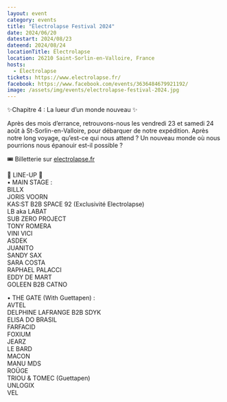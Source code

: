 ```yaml
---
layout: event
category: events
title: "Électrolapse Festival 2024"
date: 2024/06/20
datestart: 2024/08/23
dateend: 2024/08/24
locationTitle: Électrolapse
location: 26210 Saint-Sorlin-en-Valloire, France
hosts:
  - Électrolapse
tickets: https://www.electrolapse.fr/
facebook: https://www.facebook.com/events/3636484679921192/
image: /assets/img/events/electrolapse-festival-2024.jpg
---
```


✨Chapitre 4 : La lueur d’un monde nouveau ✨

Après des mois d’errance, retrouvons-nous les vendredi 23 et samedi 24 août à St-Sorlin-en-Valloire, pour débarquer de notre expédition. Après notre long voyage, qu’est-ce qui nous attend ? Un nouveau monde où nous pourrions nous épanouir est-il possible ?

🎟️ Billetterie sur [electrolapse.fr](https://l.facebook.com/l.php?u=http%3A%2F%2Felectrolapse.fr%2F&h=AT2_d64C1jBu99iRkfb_0n_1lPlxxbotcVQNUch0EnydLR2pIX0LGVVKyoAMHK37eDDHltIOuEqZwh7_xv2UW9JfCqKPtVlkFEZrhq49t6BaFdsIde_YNei30bdPAr-NOIOrLl2nUrx0k54&__tn__=q&c[0]=AT3zzw_yqXkEvumd8s_WQQIdSDIbzVeA4JCP6EErYSR-GTVxeg0kAHmnvIr2SAOR6n6Uxw8ZV28ZZlrX1-02OALjBBXmCD0h1DpgfEKuEbiM0-1XE5FKQ1Fk4s4jdI7JbmyYhhfwxA7s14IgJKt15cYyyN_1PAbdmaK8QUSb_IfnhfIMvmKW)

🪷 LINE-UP 🪷  
• MAIN STAGE :  
BILLX  
JORIS VOORN  
KAS:ST B2B SPACE 92 (Exclusivité Electrolapse)  
LB aka LABAT  
SUB ZERO PROJECT  
TONY ROMERA  
VINI VICI  
ASDEK  
JUANITO  
SANDY SAX  
SARA COSTA  
RAPHAEL PALACCI  
EDDY DE MART  
GOLEEN B2B CATNO

• THE GATE (With Guettapen) :  
AVTEL  
DELPHINE LAFRANGE B2B SDYK  
ELISA DO BRASIL  
FARFACID  
FOXIUM  
JEARZ  
LE BARD  
MACON  
MANU MDS  
ROÜGE  
TRIOU & TOMEC (Guettapen)  
UNLOGIX  
VEL